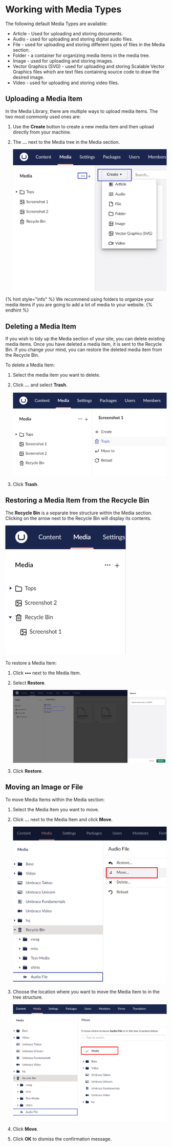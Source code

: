# Working with Media Types

The following default Media Types are available:

* Article - Used for uploading and storing documents.
* Audio - used for uploading and storing digital audio files.
* File - used for uploading and storing different types of files in the Media section.
* Folder - a container for organizing media items in the media tree.
* Image - used for uploading and storing images.
* Vector Graphics (SVG) - used for uploading and storing Scalable Vector Graphics files which are text files containing source code to draw the desired image.
* Video - used for uploading and storing video files.

## Uploading a Media Item

In the Media Library, there are multiple ways to upload media items. The two most commonly used ones are:

1. Use the **Create** button to create a new media item and then upload directly from your machine.
2.  The **...** next to the Media tree in the Media section.

    ![mediaUpload.jpg](images/upload-images-v14.png)

{% hint style="info" %}
We recommend using folders to organize your media items if you are going to add a lot of media to your website.
{% endhint %}

## Deleting a Media Item

If you wish to tidy up the Media section of your site, you can delete existing media items. Once you have deleted a media item, it is sent to the Recycle Bin. If you change your mind, you can restore the deleted media item from the Recycle Bin.

To delete a Media Item:

1. Select the media item you want to delete.
2.  Click **...** and select **Trash**.

    ![mediaUpload.jpg](images/delete-media-item-v14.png)
3. Click **Trash**.

## Restoring a Media Item from the Recycle Bin

The **Recycle Bin** is a separate tree structure within the Media section. Clicking on the arrow next to the Recycle Bin will display its contents.

![Recycle Bin](images/mediaRecycle-single-imagev14.png)

To restore a Media Item:

1. Click **•••** next to the Media Item.
2.  Select **Restore**.

    ![Restore Folder](images/Restore-MediaItem-v14.png)
3. Click **Restore**.

## Moving an Image or File

To move Media Items within the Media section:

1. Select the Media Item you want to move.
2.  Click **...** next to the Media Item and click **Move**.

    ![Move media items](../../../../../17/umbraco-cms/tutorials/editors-manual/media-management/images/move-images-v9.png)
3.  Choose the location where you want to move the Media Item to in the tree structure.

    ![Move Media.png](../../../../../17/umbraco-cms/tutorials/editors-manual/media-management/images/Move-media-location-v9.png)
4. Click **Move**.
5. Click **OK** to dismiss the confirmation message.
